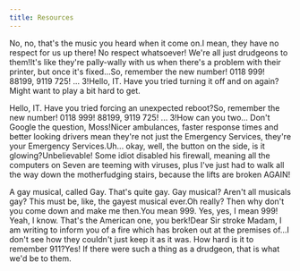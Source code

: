 ```yaml
---
title: Resources
---
```


No, no, that's the music you heard when it come on.I mean, they have no respect for us up there! No respect whatsoever! We're all just drudgeons to them!It's like they're pally-wally with us when there's a problem with their printer, but once it's fixed...So, remember the new number! 0118 999! 88199, 9119 725! ... 3!Hello, IT. Have you tried turning it off and on again?Might want to play a bit hard to get.

Hello, IT. Have you tried forcing an unexpected reboot?So, remember the new number! 0118 999! 88199, 9119 725! ... 3!How can you two... Don't Google the question, Moss!Nicer ambulances, faster response times and better looking drivers mean they're not just the Emergency Services, they're your Emergency Services.Uh... okay, well, the button on the side, is it glowing?Unbelievable! Some idiot disabled his firewall, meaning all the computers on Seven are teeming with viruses, plus I've just had to walk all the way down the motherfudging stairs, because the lifts are broken AGAIN!

A gay musical, called Gay. That's quite gay. Gay musical? Aren't all musicals gay? This must be, like, the gayest musical ever.Oh really? Then why don't you come down and make me then.You mean 999. Yes, yes, I mean 999! Yeah, I know. That's the American one, you berk!Dear Sir stroke Madam, I am writing to inform you of a fire which has broken out at the premises of...I don't see how they couldn't just keep it as it was. How hard is it to remember 911?Yes! If there were such a thing as a drudgeon, that is what we'd be to them.
